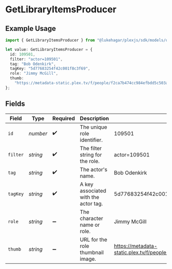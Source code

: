 # GetLibraryItemsProducer

## Example Usage

```typescript
import { GetLibraryItemsProducer } from "@lukehagar/plexjs/sdk/models/operations";

let value: GetLibraryItemsProducer = {
  id: 109501,
  filter: "actor=109501",
  tag: "Bob Odenkirk",
  tagKey: "5d77683254f42c001f8c3f69",
  role: "Jimmy McGill",
  thumb:
    "https://metadata-static.plex.tv/f/people/f2ca7b474cc984efbdd5c503a096285a.jpg",
};
```

## Fields

| Field                                                                         | Type                                                                          | Required                                                                      | Description                                                                   | Example                                                                       |
| ----------------------------------------------------------------------------- | ----------------------------------------------------------------------------- | ----------------------------------------------------------------------------- | ----------------------------------------------------------------------------- | ----------------------------------------------------------------------------- |
| `id`                                                                          | *number*                                                                      | :heavy_check_mark:                                                            | The unique role identifier.                                                   | 109501                                                                        |
| `filter`                                                                      | *string*                                                                      | :heavy_check_mark:                                                            | The filter string for the role.                                               | actor=109501                                                                  |
| `tag`                                                                         | *string*                                                                      | :heavy_check_mark:                                                            | The actor's name.                                                             | Bob Odenkirk                                                                  |
| `tagKey`                                                                      | *string*                                                                      | :heavy_check_mark:                                                            | A key associated with the actor tag.                                          | 5d77683254f42c001f8c3f69                                                      |
| `role`                                                                        | *string*                                                                      | :heavy_minus_sign:                                                            | The character name or role.                                                   | Jimmy McGill                                                                  |
| `thumb`                                                                       | *string*                                                                      | :heavy_minus_sign:                                                            | URL for the role thumbnail image.                                             | https://metadata-static.plex.tv/f/people/f2ca7b474cc984efbdd5c503a096285a.jpg |